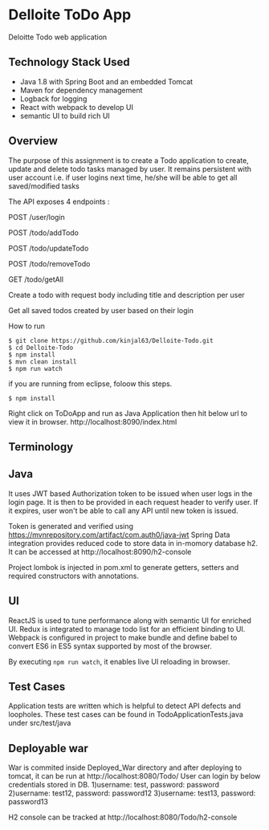 # Delloite ToDo App
Deloitte Todo web application

## Technology Stack Used
* Java 1.8 with Spring Boot and an embedded Tomcat
* Maven for dependency management
* Logback for logging
* React with webpack to develop UI
* semantic UI to build rich UI

## Overview
The purpose of this assignment is to create a Todo application to create, update and delete todo tasks managed by user.
It remains persistent with user account i.e. if user logins next time, he/she will be able to get all saved/modified tasks

The API exposes 4 endpoints :

POST /user/login

POST /todo/addTodo

POST /todo/updateTodo

POST /todo/removeTodo

GET /todo/getAll

Create a todo with request body including title and description per user

Get all saved todos created by user based on their login

How to run
```
$ git clone https://github.com/kinjal63/Delloite-Todo.git
$ cd Delloite-Todo
$ npm install
$ mvn clean install
$ npm run watch
```

if you are running from eclipse, foloow this steps.
```
$ npm install
```
Right click on ToDoApp and run as Java Application then hit below url to view it in browser.
http://localhost:8090/index.html

## Terminology
## Java
It uses JWT based Authorization token to be issued when user logs in the login page. It is then to be provided in each request header to verify user. If it expires, user won't be able to call any API until new token is issued.

Token is generated and verified using https://mvnrepository.com/artifact/com.auth0/java-jwt
Spring Data integration provides reduced code to store data in in-momory database h2. It can be accessed at http://localhost:8090/h2-console

Project lombok is injected in pom.xml to generate getters, setters and required constructors with annotations.

## UI
ReactJS is used to tune performance along with semantic UI for enriched UI.
Redux is integrated to manage todo list for an efficient binding to UI.
Webpack is configured in project to make bundle and define babel to convert ES6 in ES5 syntax supported by most of the browser.

By executing `npm run watch`, it enables live UI reloading in browser.

## Test Cases
Application tests are written which is helpful to detect API defects and loopholes. These test cases can be found in TodoApplicationTests.java under src/test/java

## Deployable war
War is commited inside Deployed_War directory and after deploying to tomcat, it can be run at http://localhost:8080/Todo/
User can login by below credentials stored in DB.
1)username: test, password: password
2)username: test12, password: password12
3)username: test13, password: password13

H2 console can be tracked at http://localhost:8080/Todo/h2-console



